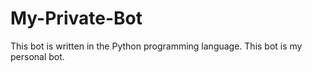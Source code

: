 # My-Private-Bot
This bot is written in the Python programming language. This bot is my personal bot.
